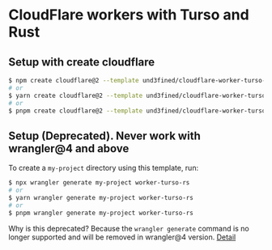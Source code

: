 # CloudFlare workers with Turso and Rust


## Setup with create cloudflare

```sh
$ npm create cloudflare@2 --template und3fined/cloudflare-worker-turso-rs
# or
$ yarn create cloudflare@2 --template und3fined/cloudflare-worker-turso-rs
# or
$ pnpm create cloudflare@2 --template und3fined/cloudflare-worker-turso-rs
```

## Setup (Deprecated). Never work with wrangler@4 and above

To create a `my-project` directory using this template, run:

```sh
$ npx wrangler generate my-project worker-turso-rs
# or
$ yarn wrangler generate my-project worker-turso-rs
# or
$ pnpm wrangler generate my-project worker-turso-rs
```

Why is this deprecated? Because the `wrangler generate` command is no longer supported and will be removed in wrangler@4 version.
[Detail](https://developers.cloudflare.com/workers/wrangler/deprecations/#generate)
